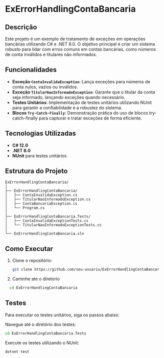 # ExErrorHandlingContaBancaria


## Descrição
Este projeto é um exemplo de tratamento de exceções em operações bancárias utilizando C# e .NET 8.0. O objetivo principal é criar um sistema robusto para lidar com erros comuns em contas bancárias, como números de conta inválidos e titulares não informados.

## Funcionalidades
- **Exceção `ContaInvalidaException`**: Lança exceções para números de conta nulos, vazios ou inválidos.
- **Exceção `TitularNaoInformadoException`**: Garante que o titular da conta seja informado, lançando exceções quando necessário.
- **Testes Unitários**: Implementação de testes unitários utilizando NUnit para garantir a confiabilidade e a robustez do sistema.
- **Blocos `Try-Catch-Finally`**: Demonstração prática do uso de blocos try-catch-finally para capturar e tratar exceções de forma eficiente.

## Tecnologias Utilizadas
- **C# 12.0**
- **.NET 8.0**
- **NUnit** para testes unitários

## Estrutura do Projeto

```plaintext
ExErrorHandlingContaBancaria/
│
├── ExErrorHandlingContaBancaria/
│   ├── ContaInvalidaException.cs
│   ├── TitularNaoInformadoException.cs
│   ├── ContaBancariaException.cs
│   └── Program.cs
│
├── ExErrorHandlingContaBancaria.Tests/
│   ├── ContaInvalidaExceptionTests.cs
│   └── TitularNaoInformadoExceptionTests.cs
│
└── ExErrorHandlingContaBancaria.sln

```

## Como Executar

1. Clone o repositório:
   ```bash
   git clone https://github.com/seu-usuario/ExErrorHandlingContaBancaria.git

2. Caminhe ate o diretorio 
  ```bash
    cd ExErrorHandlingContaBancaria
```
## Testes
Para executar os testes unitários, siga os passos abaixo:

Navegue até o diretório dos testes:

  ```bash
  cd ExErrorHandlingContaBancaria.Tests
```
Execute os testes utilizando o NUnit:
  ```bash
  dotnet test
```

